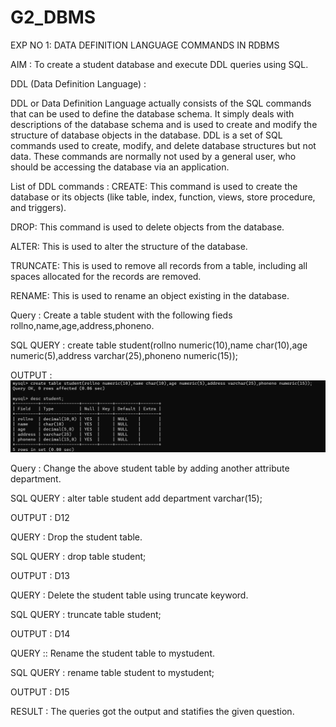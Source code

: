 # G2_DBMS


EXP NO 1: DATA DEFINITION LANGUAGE COMMANDS IN RDBMS

AIM :
To create a student database and execute DDL queries using SQL.

DDL (Data Definition Language) :

DDL or Data Definition Language actually consists of the SQL commands that can be used to define the database schema. It simply deals with descriptions of the database schema and is used to create and modify the structure of database objects in the database. DDL is a set of SQL commands used to create, modify, and delete database structures but not data. These commands are normally not used by a general user, who should be accessing the database via an application.

List of DDL commands :
CREATE: This command is used to create the database or its objects (like table, index, function, views, store procedure, and triggers).



DROP: This command is used to delete objects from the database.



ALTER: This is used to alter the structure of the database.



TRUNCATE: This is used to remove all records from a table, including all spaces allocated for the records are removed.



RENAME: This is used to rename an object existing in the database.

Query :
Create a table student with the following fieds rollno,name,age,address,phoneno.



SQL QUERY :
create table student(rollno numeric(10),name char(10),age numeric(5),address varchar(25),phoneno numeric(15));


OUTPUT :
![image](https://github.com/SAKTHISWAR/G2_DBMS/blob/main/d1.png)

Query :
Change the above student table by adding another attribute department.

SQL QUERY :
alter table student add department varchar(15);

OUTPUT :
D12

QUERY :
Drop the student table.

SQL QUERY :
drop table student;

OUTPUT :
D13

QUERY :
Delete the student table using truncate keyword.

SQL QUERY :
truncate table student;

OUTPUT :
D14

QUERY ::
Rename the student table to mystudent.

SQL QUERY :
rename table student to mystudent;

OUTPUT :
D15

RESULT :
The queries got the output and statifies the given question.
